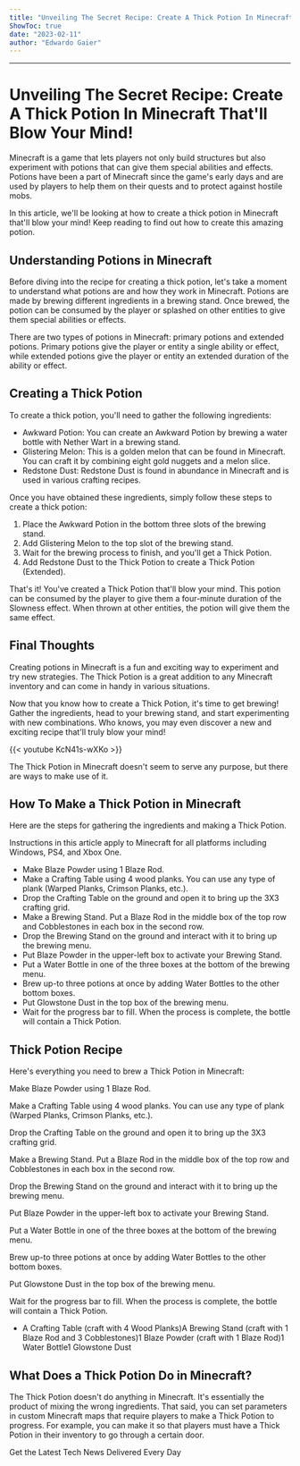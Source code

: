 ```yaml
---
title: "Unveiling The Secret Recipe: Create A Thick Potion In Minecraft That'll Blow Your Mind!"
ShowToc: true 
date: "2023-02-11"
author: "Edwardo Gaier"
---
```

*****
# Unveiling The Secret Recipe: Create A Thick Potion In Minecraft That'll Blow Your Mind!

Minecraft is a game that lets players not only build structures but also experiment with potions that can give them special abilities and effects. Potions have been a part of Minecraft since the game's early days and are used by players to help them on their quests and to protect against hostile mobs.

In this article, we'll be looking at how to create a thick potion in Minecraft that'll blow your mind! Keep reading to find out how to create this amazing potion.

## Understanding Potions in Minecraft

Before diving into the recipe for creating a thick potion, let's take a moment to understand what potions are and how they work in Minecraft. Potions are made by brewing different ingredients in a brewing stand. Once brewed, the potion can be consumed by the player or splashed on other entities to give them special abilities or effects.

There are two types of potions in Minecraft: primary potions and extended potions. Primary potions give the player or entity a single ability or effect, while extended potions give the player or entity an extended duration of the ability or effect.

## Creating a Thick Potion

To create a thick potion, you'll need to gather the following ingredients:

- Awkward Potion: You can create an Awkward Potion by brewing a water bottle with Nether Wart in a brewing stand.
- Glistering Melon: This is a golden melon that can be found in Minecraft. You can craft it by combining eight gold nuggets and a melon slice.
- Redstone Dust: Redstone Dust is found in abundance in Minecraft and is used in various crafting recipes.

Once you have obtained these ingredients, simply follow these steps to create a thick potion:

1. Place the Awkward Potion in the bottom three slots of the brewing stand.
2. Add Glistering Melon to the top slot of the brewing stand.
3. Wait for the brewing process to finish, and you'll get a Thick Potion.
4. Add Redstone Dust to the Thick Potion to create a Thick Potion (Extended).

That's it! You've created a Thick Potion that'll blow your mind. This potion can be consumed by the player to give them a four-minute duration of the Slowness effect. When thrown at other entities, the potion will give them the same effect.

## Final Thoughts

Creating potions in Minecraft is a fun and exciting way to experiment and try new strategies. The Thick Potion is a great addition to any Minecraft inventory and can come in handy in various situations.

Now that you know how to create a Thick Potion, it's time to get brewing! Gather the ingredients, head to your brewing stand, and start experimenting with new combinations. Who knows, you may even discover a new and exciting recipe that'll truly blow your mind!

{{< youtube KcN41s-wXKo >}} 




The Thick Potion in Minecraft doesn't seem to serve any purpose, but there are ways to make use of it.

 
##   How To Make a Thick Potion in Minecraft  
 

Here are the steps for gathering the ingredients and making a Thick Potion.

 
Instructions in this article apply to Minecraft for all platforms including Windows, PS4, and Xbox One.
 
- Make Blaze Powder using 1 Blaze Rod.
 - Make a Crafting Table using 4 wood planks. You can use any type of plank (Warped Planks, Crimson Planks, etc.).
 - Drop the Crafting Table on the ground and open it to bring up the 3X3 crafting grid.
 - Make a Brewing Stand. Put a Blaze Rod in the middle box of the top row and Cobblestones in each box in the second row.
 - Drop the Brewing Stand on the ground and interact with it to bring up the brewing menu.
 - Put Blaze Powder in the upper-left box to activate your Brewing Stand.
 - Put a Water Bottle in one of the three boxes at the bottom of the brewing menu.
 - Brew up-to three potions at once by adding Water Bottles to the other bottom boxes.
 - Put Glowstone Dust in the top box of the brewing menu.
 - Wait for the progress bar to fill. When the process is complete, the bottle will contain a Thick Potion.

 
##   Thick Potion Recipe  
 

Here's everything you need to brew a Thick Potion in Minecraft:

 

Make Blaze Powder using 1 Blaze Rod.

 

Make a Crafting Table using 4 wood planks. You can use any type of plank (Warped Planks, Crimson Planks, etc.).

 

Drop the Crafting Table on the ground and open it to bring up the 3X3 crafting grid.

 

Make a Brewing Stand. Put a Blaze Rod in the middle box of the top row and Cobblestones in each box in the second row.

 

Drop the Brewing Stand on the ground and interact with it to bring up the brewing menu.

 

Put Blaze Powder in the upper-left box to activate your Brewing Stand.

 

Put a Water Bottle in one of the three boxes at the bottom of the brewing menu.

 
Brew up-to three potions at once by adding Water Bottles to the other bottom boxes.
 

Put Glowstone Dust in the top box of the brewing menu.

 

Wait for the progress bar to fill. When the process is complete, the bottle will contain a Thick Potion.

 
- A Crafting Table (craft with 4 Wood Planks)A Brewing Stand (craft with 1 Blaze Rod and 3 Cobblestones)1 Blaze Powder (craft with 1 Blaze Rod)1 Water Bottle1 Glowstone Dust

 
##   What Does a Thick Potion Do in Minecraft?  
 

The Thick Potion doesn't do anything in Minecraft. It's essentially the product of mixing the wrong ingredients. That said, you can set parameters in custom Minecraft maps that require players to make a Thick Potion to progress. For example, you can make it so that players must have a Thick Potion in their inventory to go through a certain door.

 

Get the Latest Tech News Delivered Every Day




